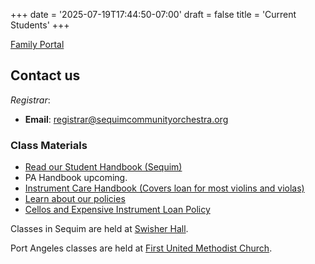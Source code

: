 +++
date = '2025-07-19T17:44:50-07:00'
draft = false
title = 'Current Students'
+++

[Family Portal](https://jovial.org/pcyo/family)

## Contact us

*Registrar*:
- **Email**: registrar@sequimcommunityorchestra.org

### Class Materials
- [Read our Student Handbook (Sequim)](/25-26_PCYO_Sequim_Handbook.pdf)
- PA Handbook upcoming.
- [Instrument Care Handbook (Covers loan for most violins and violas)](/Instrument%20Care.pdf)
- [Learn about our policies](/PCYO-Policies_2025-2026.pdf)
- [Cellos and Expensive Instrument Loan Policy](/cellos_and_expensive_instrument_policy.pdf)


Classes in Sequim are held at [Swisher Hall](https://www.google.com/maps/search/?api=1&query=506%20N%20Blake%20Ave,%20Sequim,%20WA%2098382).

Port Angeles classes are held at [First United Methodist Church](https://maps.app.goo.gl/11qt4rfRE6qrkPZK6).
